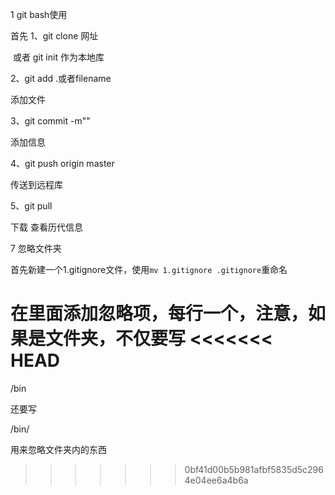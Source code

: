 1 git bash使用

首先 1、git clone 网址

​             或者 git init 作为本地库

2、git add .或者filename

添加文件

3、git commit -m""

添加信息

4、git push origin master 

传送到远程库

5、git pull  

下载
查看历代信息

7 忽略文件夹

首先新建一个1.gitignore文件，使用`mv 1.gitignore .gitignore`重命名

在里面添加忽略项，每行一个，注意，如果是文件夹，不仅要写
<<<<<<< HEAD
=======

/bin

还要写

/bin/

用来忽略文件夹内的东西

>>>>>>> 0bf41d00b5b981afbf5835d5c2964e04ee6a4b6a
